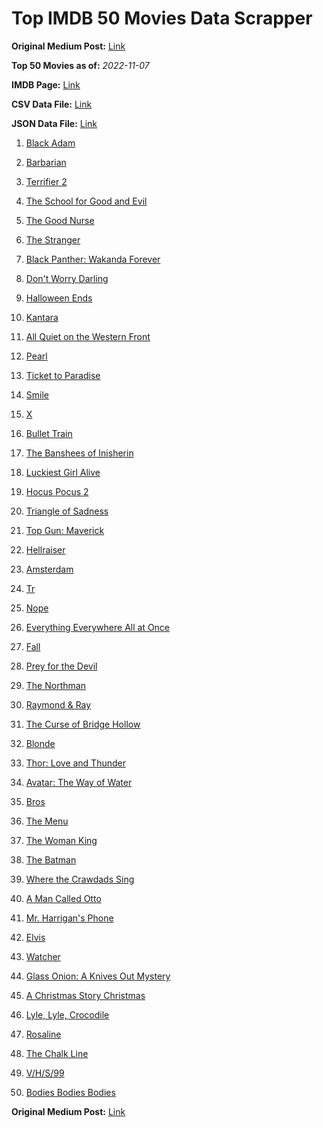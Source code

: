 # Top IMDB 50 Movies Data Scrapper

**Original Medium Post:** [Link](https://medium.com/@nishantsahoo/which-movie-should-i-watch-5c83a3c0f5b1) 

**Top 50 Movies as of:** _2022-11-07_

**IMDB Page:** [Link](http://www.imdb.com/search/title?release_date=2022,2022&title_type=feature)

**CSV Data File:** [Link](/Data/data.csv)

**JSON Data File:** [Link](/Data/data.json)

1. [Black Adam](https://www.imdb.com/title/tt6443346/?ref_=adv_li_tt)

2. [Barbarian](https://www.imdb.com/title/tt15791034/?ref_=adv_li_tt)

3. [Terrifier 2](https://www.imdb.com/title/tt10403420/?ref_=adv_li_tt)

4. [The School for Good and Evil](https://www.imdb.com/title/tt2935622/?ref_=adv_li_tt)

5. [The Good Nurse](https://www.imdb.com/title/tt4273800/?ref_=adv_li_tt)

6. [The Stranger](https://www.imdb.com/title/tt11897478/?ref_=adv_li_tt)

7. [Black Panther: Wakanda Forever](https://www.imdb.com/title/tt9114286/?ref_=adv_li_tt)

8. [Don't Worry Darling](https://www.imdb.com/title/tt10731256/?ref_=adv_li_tt)

9. [Halloween Ends](https://www.imdb.com/title/tt10665342/?ref_=adv_li_tt)

10. [Kantara](https://www.imdb.com/title/tt15327088/?ref_=adv_li_tt)

11. [All Quiet on the Western Front](https://www.imdb.com/title/tt1016150/?ref_=adv_li_tt)

12. [Pearl](https://www.imdb.com/title/tt18925334/?ref_=adv_li_tt)

13. [Ticket to Paradise](https://www.imdb.com/title/tt14109724/?ref_=adv_li_tt)

14. [Smile](https://www.imdb.com/title/tt15474916/?ref_=adv_li_tt)

15. [X](https://www.imdb.com/title/tt13560574/?ref_=adv_li_tt)

16. [Bullet Train](https://www.imdb.com/title/tt12593682/?ref_=adv_li_tt)

17. [The Banshees of Inisherin](https://www.imdb.com/title/tt11813216/?ref_=adv_li_tt)

18. [Luckiest Girl Alive](https://www.imdb.com/title/tt4595186/?ref_=adv_li_tt)

19. [Hocus Pocus 2](https://www.imdb.com/title/tt11909878/?ref_=adv_li_tt)

20. [Triangle of Sadness](https://www.imdb.com/title/tt7322224/?ref_=adv_li_tt)

21. [Top Gun: Maverick](https://www.imdb.com/title/tt1745960/?ref_=adv_li_tt)

22. [Hellraiser](https://www.imdb.com/title/tt0887261/?ref_=adv_li_tt)

23. [Amsterdam](https://www.imdb.com/title/tt10304142/?ref_=adv_li_tt)

24. [Tr](https://www.imdb.com/title/tt14444726/?ref_=adv_li_tt)

25. [Nope](https://www.imdb.com/title/tt10954984/?ref_=adv_li_tt)

26. [Everything Everywhere All at Once](https://www.imdb.com/title/tt6710474/?ref_=adv_li_tt)

27. [Fall](https://www.imdb.com/title/tt15325794/?ref_=adv_li_tt)

28. [Prey for the Devil](https://www.imdb.com/title/tt9271672/?ref_=adv_li_tt)

29. [The Northman](https://www.imdb.com/title/tt11138512/?ref_=adv_li_tt)

30. [Raymond & Ray](https://www.imdb.com/title/tt15334032/?ref_=adv_li_tt)

31. [The Curse of Bridge Hollow](https://www.imdb.com/title/tt15289240/?ref_=adv_li_tt)

32. [Blonde](https://www.imdb.com/title/tt1655389/?ref_=adv_li_tt)

33. [Thor: Love and Thunder](https://www.imdb.com/title/tt10648342/?ref_=adv_li_tt)

34. [Avatar: The Way of Water](https://www.imdb.com/title/tt1630029/?ref_=adv_li_tt)

35. [Bros](https://www.imdb.com/title/tt9731598/?ref_=adv_li_tt)

36. [The Menu](https://www.imdb.com/title/tt9764362/?ref_=adv_li_tt)

37. [The Woman King](https://www.imdb.com/title/tt8093700/?ref_=adv_li_tt)

38. [The Batman](https://www.imdb.com/title/tt1877830/?ref_=adv_li_tt)

39. [Where the Crawdads Sing](https://www.imdb.com/title/tt9411972/?ref_=adv_li_tt)

40. [A Man Called Otto](https://www.imdb.com/title/tt7405458/?ref_=adv_li_tt)

41. [Mr. Harrigan's Phone](https://www.imdb.com/title/tt12908110/?ref_=adv_li_tt)

42. [Elvis](https://www.imdb.com/title/tt3704428/?ref_=adv_li_tt)

43. [Watcher](https://www.imdb.com/title/tt12004038/?ref_=adv_li_tt)

44. [Glass Onion: A Knives Out Mystery](https://www.imdb.com/title/tt11564570/?ref_=adv_li_tt)

45. [A Christmas Story Christmas](https://www.imdb.com/title/tt17220704/?ref_=adv_li_tt)

46. [Lyle, Lyle, Crocodile](https://www.imdb.com/title/tt14668630/?ref_=adv_li_tt)

47. [Rosaline](https://www.imdb.com/title/tt1777606/?ref_=adv_li_tt)

48. [The Chalk Line](https://www.imdb.com/title/tt12683756/?ref_=adv_li_tt)

49. [V/H/S/99](https://www.imdb.com/title/tt21651560/?ref_=adv_li_tt)

50. [Bodies Bodies Bodies](https://www.imdb.com/title/tt8110652/?ref_=adv_li_tt)

**Original Medium Post:** [Link](https://medium.com/@nishantsahoo/which-movie-should-i-watch-5c83a3c0f5b1) 
